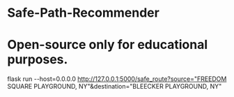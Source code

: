 # Safe-Path-Recommender
# Open-source only for educational purposes.
flask run --host=0.0.0.0
http://127.0.0.1:5000/safe_route?source="FREEDOM SQUARE PLAYGROUND, NY"&destination="BLEECKER PLAYGROUND, NY"
